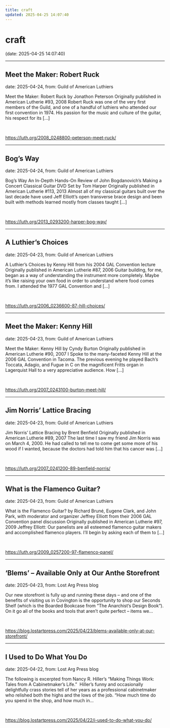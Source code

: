 ```yaml
---
title: craft
updated: 2025-04-25 14:07:40
---
```


# craft

(date: 2025-04-25 14:07:40)

---

## Meet the Maker: Robert Ruck

date: 2025-04-24, from: Guild of American Luthiers

Meet the Maker: Robert Ruck by Jonathon Peterson Originally published in American Lutherie #93, 2008 Robert Ruck was one of the very first members of the Guild, and one of a handful of luthiers who attended our first convention in 1974. His passion for the music and culture of the guitar, his respect for its [&#8230;] 

<br> 

<https://luth.org/2008_0248800-peterson-meet-ruck/>

---

## Bog’s Way

date: 2025-04-24, from: Guild of American Luthiers

Bog’s Way An In-Depth Hands-On Review of John Bogdanovich’s Making a Concert Classical Guitar DVD Set by Tom Harper Originally published in American Lutherie #113, 2013 Almost all of my classical guitars built over the last decade have used Jeff Elliott’s open transverse brace design and been built with methods learned mostly from classes taught [&#8230;] 

<br> 

<https://luth.org/2013_0293200-harper-bog-way/>

---

## A Luthier’s Choices

date: 2025-04-23, from: Guild of American Luthiers

A Luthier’s Choices by Kenny Hill from his 2004 GAL Convention lecture Originally published in American Lutherie #87, 2006 Guitar building, for me, began as a way of understanding the instrument more completely. Maybe it’s like raising your own food in order to understand where food comes from. I attended the 1977 GAL Convention and [&#8230;] 

<br> 

<https://luth.org/2006_0236600-87-hill-choices/>

---

## Meet the Maker: Kenny Hill

date: 2025-04-23, from: Guild of American Luthiers

Meet the Maker: Kenny Hill by Cyndy Burton Originally published in American Lutherie #90, 2007 I Spoke to the many-faceted Kenny Hill at the 2006 GAL Convention in Tacoma. The previous evening he played Bach’s Toccata, Adagio, and Fugue in C on the magnificent Fritts organ in Lagerquist Hall to a very appreciative audience. How [&#8230;] 

<br> 

<https://luth.org/2007_0243100-burton-meet-hill/>

---

## Jim Norris’ Lattice Bracing

date: 2025-04-23, from: Guild of American Luthiers

Jim Norris’ Lattice Bracing by Brent Benfield Originally published in American Lutherie #89, 2007 The last time I saw my friend Jim Norris was on March 4, 2000. He had called to tell me to come get some more of his wood if I wanted, because the doctors had told him that his cancer was [&#8230;] 

<br> 

<https://luth.org/2007_0241200-89-benfield-norris/>

---

## What is the Flamenco Guitar?

date: 2025-04-23, from: Guild of American Luthiers

What is the Flamenco Guitar? by Richard Bruné, Eugene Clark, and John Park, with moderator and organizer Jeffrey Elliott from their 2006 GAL Convention panel discussion Originally published in American Lutherie #97, 2009 Jeffrey Elliott: Our panelists are all esteemed flamenco guitar makers and accomplished flamenco players. I’ll begin by asking each of them to [&#8230;] 

<br> 

<https://luth.org/2009_0257200-97-flamenco-panel/>

---

## ‘Blems’ – Available Only at Our Anthe Storefront

date: 2025-04-23, from: Lost Arg Press blog

Our new storefront is fully up and running these days – and one of the benefits of visiting us in Covington is the opportunity to shop our Seconds Shelf (which is the Boarded Bookcase from “The Anarchist‘s Design Book“). On it go all of the books and tools that aren&#8217;t quite perfect – items we... 

<br> 

<https://blog.lostartpress.com/2025/04/23/blems-available-only-at-our-storefront/>

---

## I Used to Do What You Do

date: 2025-04-22, from: Lost Arg Press blog

The following is excerpted from Nancy R. Hiller’s “Making Things Work: Tales from A Cabinetmaker’s Life.”  Hiller’s funny and occasionally delightfully crass stories tell of her years as a professional cabinetmaker who relished both the highs and the lows of the job. “How much time do you spend in the shop, and how much in... 

<br> 

<https://blog.lostartpress.com/2025/04/22/i-used-to-do-what-you-do/>


